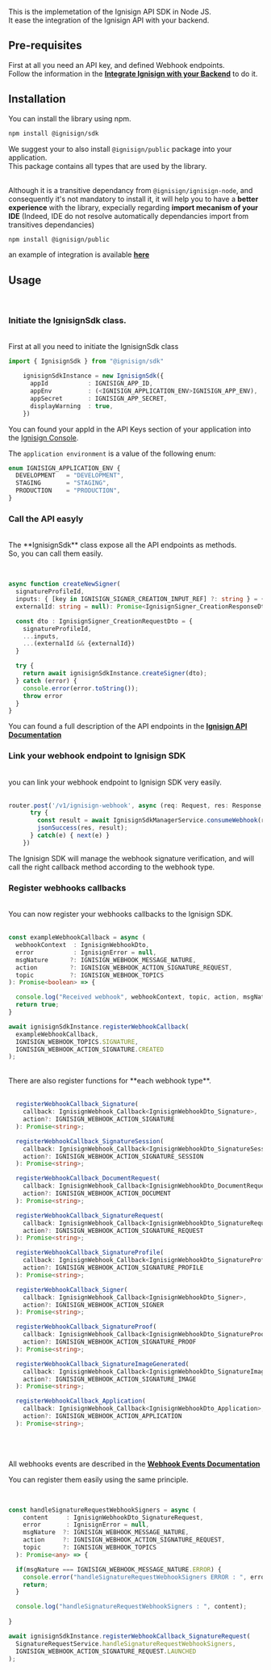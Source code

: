 This is the implemetation of the Ignisign API SDK in Node JS. <br/>
It ease the integration of the Ignisign API with your backend.

## Pre-requisites

First at all you need an API key, and defined Webhook endpoints. <br/>
Follow the information in the **[Integrate Ignisign with your Backend](https://doc.ignisign.io/#tag/Integrate-Ignisign-with-your-Backend)** to do it.

## Installation

You can install the library using npm.

```bash
npm install @ignisign/sdk
```

We suggest your to also install `@ignisign/public` package into your application. <br/>
This package contains all types that are used by the library.<br/><br/>

Although it is a transitive dependancy from `@ignisign/ignisign-node`, and consequently it's not mandatory to install it, it will help you to have a **better experience** with the library, expecially regarding **import mecanism of your IDE** (Indeed, IDE do not resolve automatically dependancies import from  transitives dependancies)

```bash
npm install @ignisign/public
```

an example of integration is available **[here](https://github.com/ignisign/ignisign-examples/tree/main/ignisign-node-example)**

## Usage
<br/>

### Initiate the IgnisignSdk class.
<br/>
First at all you need to initiate the IgnisignSdk class

```typescript
import { IgnisignSdk } from "@ignisign/sdk"

    ignisignSdkInstance = new IgnisignSdk({
      appId           : IGNISIGN_APP_ID,
      appEnv          : (<IGNISIGN_APPLICATION_ENV>IGNISIGN_APP_ENV),
      appSecret       : IGNISIGN_APP_SECRET,
      displayWarning  : true,
    })
```

You can found your appId in the API Keys section of your application into the [Ignisign Console](https://console.ignisign.io/).

The `application environment` is a value of the following enum:

```typescript
enum IGNISIGN_APPLICATION_ENV {
  DEVELOPMENT   = "DEVELOPMENT",
  STAGING       = "STAGING",
  PRODUCTION    = "PRODUCTION",
}
```

### Call the API easyly
<br/>
The **IgnisignSdk** class expose all the API endpoints as methods.<br/>
So, you can call them easily.<br/><br/>

```typescript

async function createNewSigner(
  signatureProfileId, 
  inputs: { [key in IGNISIGN_SIGNER_CREATION_INPUT_REF] ?: string } = {}, 
  externalId: string = null): Promise<IgnisignSigner_CreationResponseDto> {  

  const dto : IgnisignSigner_CreationRequestDto = {
    signatureProfileId,
    ...inputs,
    ...(externalId && {externalId})
  }

  try {
    return await ignisignSdkInstance.createSigner(dto);
  } catch (error) {
    console.error(error.toString());
    throw error
  }
}
```

You can found a full description of the API endpoints in the **[Ignisign API Documentation](https://doc.ignisign.io/#tag/Api-Auth)**


### Link your webhook endpoint to Ignisign SDK
<br/>
you can link your webhook endpoint to Ignisign SDK very easily.
<br/><br/>

```typescript
router.post('/v1/ignisign-webhook', async (req: Request, res: Response, next: NextFunction) => {
      try {
        const result = await IgnisignSdkManagerService.consumeWebhook(req.body);
        jsonSuccess(res, result);
      } catch(e) { next(e) }
    })
```

The Ignisign SDK will manage the webhook signature verification, and will call the right callback method according to the webhook type.

### Register webhooks callbacks
<br/>
You can now register your webhooks callbacks to the Ignisign SDK.
<br/><br/>

```typescript
const exampleWebhookCallback = async ( 
  webhookContext  : IgnisignWebhookDto, 
  error           : IgnisignError = null,
  msgNature      ?: IGNISIGN_WEBHOOK_MESSAGE_NATURE,
  action         ?: IGNISIGN_WEBHOOK_ACTION_SIGNATURE_REQUEST,
  topic          ?: IGNISIGN_WEBHOOK_TOPICS  
): Promise<boolean> => {

  console.log("Received webhook", webhookContext, topic, action, msgNature)
  return true;
}

await ignisignSdkInstance.registerWebhookCallback(
  exampleWebhookCallback, 
  IGNISIGN_WEBHOOK_TOPICS.SIGNATURE,
  IGNISIGN_WEBHOOK_ACTION_SIGNATURE.CREATED
);

```
<br/>
There are also register functions for **each webhook type**.
<br/><br/>

```typescript
  registerWebhookCallback_Signature(
    callback: IgnisignWebhook_Callback<IgnisignWebhookDto_Signature>, 
    action?: IGNISIGN_WEBHOOK_ACTION_SIGNATURE
  ): Promise<string>;

  registerWebhookCallback_SignatureSession(
    callback: IgnisignWebhook_Callback<IgnisignWebhookDto_SignatureSession>, 
    action?: IGNISIGN_WEBHOOK_ACTION_SIGNATURE_SESSION
  ): Promise<string>;

  registerWebhookCallback_DocumentRequest(
    callback: IgnisignWebhook_Callback<IgnisignWebhookDto_DocumentRequest>, 
    action?: IGNISIGN_WEBHOOK_ACTION_DOCUMENT
  ): Promise<string>;

  registerWebhookCallback_SignatureRequest(
    callback: IgnisignWebhook_Callback<IgnisignWebhookDto_SignatureRequest>, 
    action?: IGNISIGN_WEBHOOK_ACTION_SIGNATURE_REQUEST
  ): Promise<string>;

  registerWebhookCallback_SignatureProfile(
    callback: IgnisignWebhook_Callback<IgnisignWebhookDto_SignatureProfile>, 
    action?: IGNISIGN_WEBHOOK_ACTION_SIGNATURE_PROFILE
  ): Promise<string>;

  registerWebhookCallback_Signer(
    callback: IgnisignWebhook_Callback<IgnisignWebhookDto_Signer>, 
    action?: IGNISIGN_WEBHOOK_ACTION_SIGNER
  ): Promise<string>;

  registerWebhookCallback_SignatureProof(
    callback: IgnisignWebhook_Callback<IgnisignWebhookDto_SignatureProof>, 
    action?: IGNISIGN_WEBHOOK_ACTION_SIGNATURE_PROOF
  ): Promise<string>;

  registerWebhookCallback_SignatureImageGenerated(
    callback: IgnisignWebhook_Callback<IgnisignWebhookDto_SignatureImage>, 
    action?: IGNISIGN_WEBHOOK_ACTION_SIGNATURE_IMAGE
  ): Promise<string>;

  registerWebhookCallback_Application(
    callback: IgnisignWebhook_Callback<IgnisignWebhookDto_Application>, 
    action?: IGNISIGN_WEBHOOK_ACTION_APPLICATION
  ): Promise<string>;
    
```
<br/><br/>
All webhooks events are described in the **[Webhook Events Documentation](https://doc.ignisign.io/#tag/Webhook-Events)**<br/>

You can register them easily using the same principle.
<br/><br/>

```typescript

const handleSignatureRequestWebhookSigners = async (
    content     : IgnisignWebhookDto_SignatureRequest,
    error       : IgnisignError = null,
    msgNature  ?: IGNISIGN_WEBHOOK_MESSAGE_NATURE,
    action     ?: IGNISIGN_WEBHOOK_ACTION_SIGNATURE_REQUEST,
    topic      ?: IGNISIGN_WEBHOOK_TOPICS
  ): Promise<any> => {

  if(msgNature === IGNISIGN_WEBHOOK_MESSAGE_NATURE.ERROR) {
    console.error("handleSignatureRequestWebhookSigners ERROR : ", error);
    return;
  }

  console.log("handleSignatureRequestWebhookSigners : ", content);
  
}

await ignisignSdkInstance.registerWebhookCallback_SignatureRequest(
  SignatureRequestService.handleSignatureRequestWebhookSigners,  
  IGNISIGN_WEBHOOK_ACTION_SIGNATURE_REQUEST.LAUNCHED
);

```



